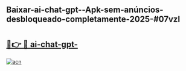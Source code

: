 ## Baixar-ai-chat-gpt--Apk-sem-anúncios-desbloqueado-completamente-2025-#07vzl

# <h2><a href="https://ainizakaria.my?title=ai-chat-gpt-&ref=22M">🔗👉 🔴 ai-chat-gpt-</a></h2>

[![acn](https://github.com/user-attachments/assets/0f9c940e-d8b0-45ae-aac7-cd30a18b3e1c)](https://ainizakaria.my?title=ai-chat-gpt-&ref=22M)

